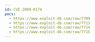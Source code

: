```yaml
---
id: CVE-2009-0174
pocs:
  - https://www.exploit-db.com/raw/7709
  - https://www.exploit-db.com/raw/7713
  - https://www.exploit-db.com/raw/7714
  - https://www.exploit-db.com/raw/7715
---
```

